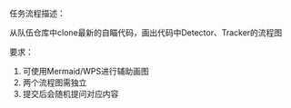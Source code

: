 任务流程描述：

从队伍仓库中clone最新的自瞄代码，画出代码中Detector、Tracker的流程图



要求：

1. 可使用Mermaid/WPS进行辅助画图
2. 两个流程图需独立
3. 提交后会随机提问对应内容